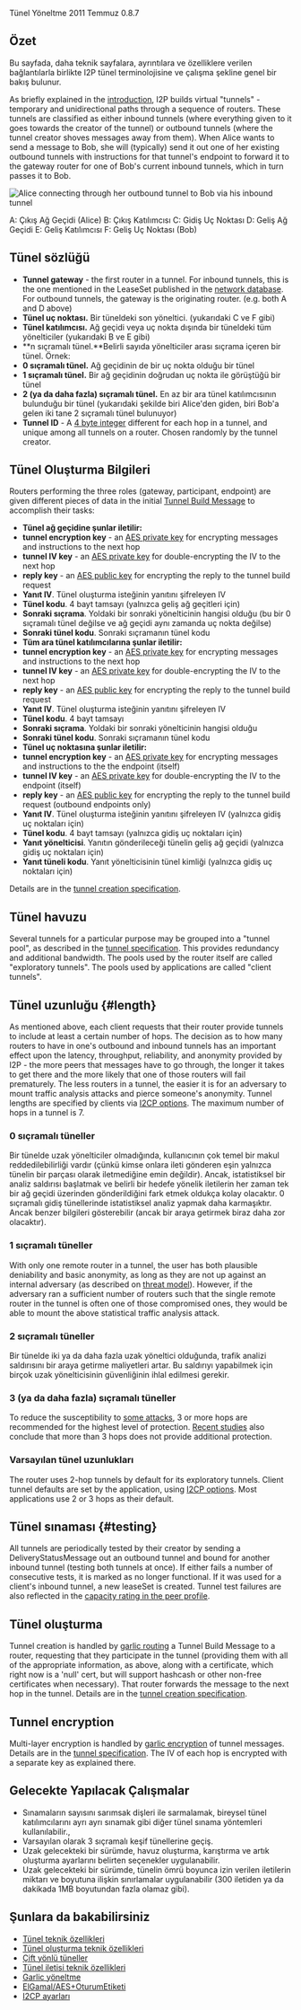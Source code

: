  Tünel Yöneltme 2011 Temmuz 0.8.7 

## Özet

Bu sayfada, daha teknik sayfalara, ayrıntılara ve özelliklere verilen
bağlantılarla birlikte I2P tünel terminolojisine ve çalışma şekline
genel bir bakış bulunur.

As briefly explained in the [introduction](), I2P
builds virtual \"tunnels\" - temporary and unidirectional paths through
a sequence of routers. These tunnels are classified as either inbound
tunnels (where everything given to it goes towards the creator of the
tunnel) or outbound tunnels (where the tunnel creator shoves messages
away from them). When Alice wants to send a message to Bob, she will
(typically) send it out one of her existing outbound tunnels with
instructions for that tunnel\'s endpoint to forward it to the gateway
router for one of Bob\'s current inbound tunnels, which in turn passes
it to Bob.

![Alice connecting through her outbound tunnel to Bob via his inbound
tunnel](images/tunnelSending.png "Alice connecting through her outbound tunnel to Bob via his inbound tunnel")

 A: Çıkış Ağ Geçidi (Alice)
 B: Çıkış Katılımcısı
 C: Gidiş Uç Noktası
 D: Geliş Ağ Geçidi
 E: Geliş Katılımcısı
 F: Geliş Uç Noktası (Bob)

## Tünel sözlüğü

- **Tunnel gateway** - the first router in a tunnel. For inbound
 tunnels, this is the one mentioned in the LeaseSet published in the
 [network database](). For outbound tunnels,
 the gateway is the originating router. (e.g. both A and D above)
- **Tünel uç noktası.** Bir tüneldeki son yöneltici. (yukarıdaki C ve
 F gibi)
- **Tünel katılımcısı.** Ağ geçidi veya uç nokta dışında bir tüneldeki
 tüm yönelticiler (yukarıdaki B ve E gibi)
- **n sıçramalı tünel.**Belirli sayıda yönelticiler arası sıçrama
 içeren bir tünel. Örnek:
 - **0 sıçramalı tünel.** Ağ geçidinin de bir uç nokta olduğu bir
 tünel
 - **1 sıçramalı tünel.** Bir ağ geçidinin doğrudan uç nokta ile
 görüştüğü bir tünel
 - **2 (ya da daha fazla) sıçramalı tünel.** En az bir ara tünel
 katılımcısının bulunduğu bir tünel (yukarıdaki şekilde biri
 Alice\'den giden, biri Bob\'a gelen iki tane 2 sıçramalı tünel
 bulunuyor)
- **Tunnel ID** - A [4 byte
 integer](#type_TunnelId) different
 for each hop in a tunnel, and unique among all tunnels on a router.
 Chosen randomly by the tunnel creator.

## Tünel Oluşturma Bilgileri

Routers performing the three roles (gateway, participant, endpoint) are
given different pieces of data in the initial [Tunnel Build
Message]() to accomplish their tasks:

- **Tünel ağ geçidine şunlar iletilir:**
 - **tunnel encryption key** - an [AES private
 key](#type_SessionKey) for
 encrypting messages and instructions to the next hop
 - **tunnel IV key** - an [AES private
 key](#type_SessionKey) for
 double-encrypting the IV to the next hop
 - **reply key** - an [AES public
 key](#type_SessionKey) for
 encrypting the reply to the tunnel build request
 - **Yanıt IV**. Tünel oluşturma isteğinin yanıtını şifreleyen IV
 - **Tünel kodu**. 4 bayt tamsayı (yalnızca geliş ağ geçitleri
 için)
 - **Sonraki sıçrama**. Yoldaki bir sonraki yönelticinin hangisi
 olduğu (bu bir 0 sıçramalı tünel değilse ve ağ geçidi aynı
 zamanda uç nokta değilse)
 - **Sonraki tünel kodu**. Sonraki sıçramanın tünel kodu
- **Tüm ara tünel katılımcılarına şunlar iletilir:**
 - **tunnel encryption key** - an [AES private
 key](#type_SessionKey) for
 encrypting messages and instructions to the next hop
 - **tunnel IV key** - an [AES private
 key](#type_SessionKey) for
 double-encrypting the IV to the next hop
 - **reply key** - an [AES public
 key](#type_SessionKey) for
 encrypting the reply to the tunnel build request
 - **Yanıt IV**. Tünel oluşturma isteğinin yanıtını şifreleyen IV
 - **Tünel kodu**. 4 bayt tamsayı
 - **Sonraki sıçrama**. Yoldaki bir sonraki yönelticinin hangisi
 olduğu
 - **Sonraki tünel kodu**. Sonraki sıçramanın tünel kodu
- **Tünel uç noktasına şunlar iletilir:**
 - **tunnel encryption key** - an [AES private
 key](#type_SessionKey) for
 encrypting messages and instructions to the the endpoint
 (itself)
 - **tunnel IV key** - an [AES private
 key](#type_SessionKey) for
 double-encrypting the IV to the endpoint (itself)
 - **reply key** - an [AES public
 key](#type_SessionKey) for
 encrypting the reply to the tunnel build request (outbound
 endpoints only)
 - **Yanıt IV**. Tünel oluşturma isteğinin yanıtını şifreleyen IV
 (yalnızca gidiş uç noktaları için)
 - **Tünel kodu**. 4 bayt tamsayı (yalnızca gidiş uç noktaları
 için)
 - **Yanıt yönelticisi**. Yanıtın gönderileceği tünelin geliş ağ
 geçidi (yalnızca gidiş uç noktaları için)
 - **Yanıt tüneli kodu**. Yanıt yönelticisinin tünel kimliği
 (yalnızca gidiş uç noktaları için)

Details are in the [tunnel creation
specification]().

## Tünel havuzu

Several tunnels for a particular purpose may be grouped into a \"tunnel
pool\", as described in the [tunnel
specification](#tunnel.pooling). This
provides redundancy and additional bandwidth. The pools used by the
router itself are called \"exploratory tunnels\". The pools used by
applications are called \"client tunnels\".

## Tünel uzunluğu {#length}

As mentioned above, each client requests that their router provide
tunnels to include at least a certain number of hops. The decision as to
how many routers to have in one\'s outbound and inbound tunnels has an
important effect upon the latency, throughput, reliability, and
anonymity provided by I2P - the more peers that messages have to go
through, the longer it takes to get there and the more likely that one
of those routers will fail prematurely. The less routers in a tunnel,
the easier it is for an adversary to mount traffic analysis attacks and
pierce someone\'s anonymity. Tunnel lengths are specified by clients via
[I2CP options](#options). The maximum number of
hops in a tunnel is 7.

### 0 sıçramalı tüneller

Bir tünelde uzak yönelticiler olmadığında, kullanıcının çok temel bir
makul reddedilebilirliği vardır (çünkü kimse onlara ileti gönderen eşin
yalnızca tünelin bir parçası olarak iletmediğine emin değildir). Ancak,
istatistiksel bir analiz saldırısı başlatmak ve belirli bir hedefe
yönelik iletilerin her zaman tek bir ağ geçidi üzerinden gönderildiğini
fark etmek oldukça kolay olacaktır. 0 sıçramalı gidiş tünellerinde
istatistiksel analiz yapmak daha karmaşıktır. Ancak benzer bilgileri
gösterebilir (ancak bir araya getirmek biraz daha zor olacaktır).

### 1 sıçramalı tüneller

With only one remote router in a tunnel, the user has both plausible
deniability and basic anonymity, as long as they are not up against an
internal adversary (as described on [threat
model]()). However, if the adversary ran a
sufficient number of routers such that the single remote router in the
tunnel is often one of those compromised ones, they would be able to
mount the above statistical traffic analysis attack.

### 2 sıçramalı tüneller

Bir tünelde iki ya da daha fazla uzak yöneltici olduğunda, trafik
analizi saldırısını bir araya getirme maliyetleri artar. Bu saldırıyı
yapabilmek için birçok uzak yönelticisinin güvenliğinin ihlal edilmesi
gerekir.

### 3 (ya da daha fazla) sıçramalı tüneller

To reduce the susceptibility to [some attacks](), 3
or more hops are recommended for the highest level of protection.
[Recent studies]() also conclude that more than 3
hops does not provide additional protection.

### Varsayılan tünel uzunlukları

The router uses 2-hop tunnels by default for its exploratory tunnels.
Client tunnel defaults are set by the application, using [I2CP
options](#options). Most applications use 2 or 3
hops as their default.

## Tünel sınaması {#testing}

All tunnels are periodically tested by their creator by sending a
DeliveryStatusMessage out an outbound tunnel and bound for another
inbound tunnel (testing both tunnels at once). If either fails a number
of consecutive tests, it is marked as no longer functional. If it was
used for a client\'s inbound tunnel, a new leaseSet is created. Tunnel
test failures are also reflected in the [capacity rating in the peer
profile](#capacity).

## Tünel oluşturma

Tunnel creation is handled by [garlic
routing]() a Tunnel Build Message to a
router, requesting that they participate in the tunnel (providing them
with all of the appropriate information, as above, along with a
certificate, which right now is a \'null\' cert, but will support
hashcash or other non-free certificates when necessary). That router
forwards the message to the next hop in the tunnel. Details are in the
[tunnel creation specification]().

## Tunnel encryption

Multi-layer encryption is handled by [garlic
encryption]() of tunnel messages. Details
are in the [tunnel specification](). The IV
of each hop is encrypted with a separate key as explained there.

## Gelecekte Yapılacak Çalışmalar

- Sınamaların sayısını sarımsak dişleri ile sarmalamak, bireysel tünel
 katılımcılarını ayrı ayrı sınamak gibi diğer tünel sınama yöntemleri
 kullanılabilir.,
- Varsayılan olarak 3 sıçramalı keşif tünellerine geçiş.
- Uzak gelecekteki bir sürümde, havuz oluşturma, karıştırma ve artık
 oluşturma ayarlarını belirten seçenekler uygulanabilir.
- Uzak gelecekteki bir sürümde, tünelin ömrü boyunca izin verilen
 iletilerin miktarı ve boyutuna ilişkin sınırlamalar uygulanabilir
 (300 iletiden ya da dakikada 1MB boyutundan fazla olamaz gibi).

## Şunlara da bakabilirsiniz

- [Tünel teknik
 özellikleri]()
- [Tünel oluşturma teknik
 özellikleri]()
- [Çift yönlü
 tüneller]()
- [Tünel iletisi teknik
 özellikleri]()
- [Garlic
 yöneltme]()
- [ElGamal/AES+OturumEtiketi]()
- [I2CP
 ayarları](#options)


